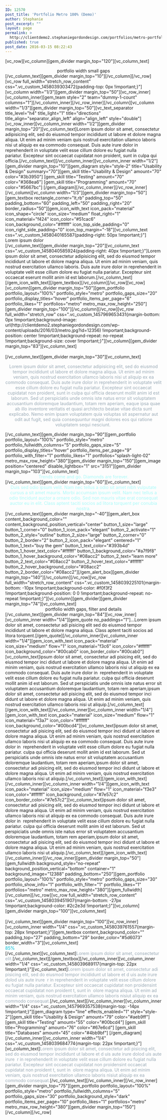 ```yaml
---
ID: 12570
post_title: 'Portfolio Metro 100% (Demo)'
author: Stephanie
post_excerpt: ""
layout: page
permalink: >
  http://clientdemo2.stephaniegordondesign.com/portfolios/metro-portfolio-grid-demo/portfolio-metro-100/
published: true
post_date: 2016-03-15 08:22:43
---
```

[vc_row][vc_column][gem_divider margin_top="120"][vc_column_text]
<div class="title-h2" style="text-align: center;"><span class="light">portfolio</span> width small gaps</div>
[/vc_column_text][gem_divider margin_top="10"][/vc_column][/vc_row][vc_row full_width="stretch_row_content" css=".vc_custom_1458039303472{padding-top: 0px !important;}"][vc_column width="1/3"][gem_divider margin_top="50"][vc_row_inner][vc_column_inner][gem_team style="2" team="dummy-1-count" columns="1"][/vc_column_inner][/vc_row_inner][/vc_column][vc_column width="1/3"][gem_divider margin_top="50"][vc_text_separator title_level="h4" title_light="1" title="directions" title_align="separator_align_left" align="align_left" style="double"][vc_row_inner][vc_column_inner width="1/2"][gem_divider margin_top="20"][vc_column_text]Lorem ipsum dolor sit amet, consectetur adipisicing elit, sed do eiusmod tempor incididunt ut labore et dolore magna aliqua. Ut enim ad minim veniam quis nostrud exercitation ullamco laboris nisi ut aliquip ex ea commodo consequat. Duis aute irure dolor in reprehenderit in voluptate velit esse cillum dolore eu fugiat nulla pariatur. Excepteur sint occaecat cupidatat non proident, sunt in culpa qui officia.[/vc_column_text][/vc_column_inner][vc_column_inner width="1/2"][gem_divider margin_top="10"][gem_diagram style="style-2" title="Usability & Design" summary="70"][gem_skill title="Usability & Design" amount="70" color="#3b3950"]
[gem_skill title="Testing" amount="70" color="#368ea6"]
[gem_skill title="Programming" amount="70" color="#5667bc"]
[/gem_diagram][/vc_column_inner][/vc_row_inner][/vc_column][vc_column width="1/3"][gem_divider margin_top="50"][gem_textbox rectangle_corner="lt,rb" padding_top="50" padding_bottom="60" padding_left="50" padding_right="20" border_radius="50"][gem_icon_with_text icon_pack="material" icon_shape="circle" icon_size="medium" float_right="1" icon_material="f424" icon_color="#51cac6" icon_background_color="#ffffff" icon_top_side_padding="0" icon_right_side_padding="0" icon_top_margin="-18"][vc_column_text css=".vc_custom_1458040165587{padding-right: 50px !important;}"]
<div class="title-h4"><span class="light">Lorem ipsum dolor </span></div>
[/vc_column_text][gem_divider margin_top="20"][vc_column_text css=".vc_custom_1458040585924{padding-right: 40px !important;}"]Lorem ipsum dolor sit amet, consectetur adipisicing elit, sed do eiusmod tempor incididunt ut labore et dolore magna aliqua. Ut enim ad minim veniam, quis nostrud exercitation ullamco laboris. Duis aute irure dolor in reprehenderit in voluptate velit esse cillum dolore eu fugiat nulla pariatur. Excepteur sint occaecat eserunt mollit anim id est laborum.[/vc_column_text][/gem_icon_with_text][/gem_textbox][/vc_column][/vc_row][vc_row][vc_column][gem_divider margin_top="50"][gem_portfolio portfolio_layout="100%" portfolio_style="metro" portfolio_gaps_size="20" portfolio_display_titles="hover" portfolio_items_per_page="6" portfolio_likes="1" portfolios="metro" metro_max_row_height="250"][gem_divider margin_top="100"][/vc_column][/vc_row][vc_row full_width="stretch_row" css=".vc_custom_1457969653431{margin-bottom: 0px !important;background-image: url(http://clientdemo2.stephaniegordondesign.com/wp-content/uploads/2016/03/metro.jpg?id=12356) !important;background-position: center !important;background-repeat: no-repeat !important;background-size: cover !important;}"][vc_column][gem_divider margin_top="83"][vc_column_text]
<div class="title-h2" style="text-align: center;"><span class="light" style="color: #ffffff;">PORTFOLIO WITH  SMALL GAPS</span></div>
[/vc_column_text][gem_divider margin_top="30"][vc_column_text]
<p style="text-align: center;"><span style="color: #99a9b5;">Lorem ipsum dolor sit amet, consectetur adipisicing elit, sed do eiusmod tempor incididunt ut labore et dolore magna aliqua. Ut enim ad minim veniam, quis nostrud exercitation ullamco laboris nisi ut aliquip ex ea commodo consequat. Duis aute irure dolor in reprehenderit in voluptate velit esse cillum dolore eu fugiat nulla pariatur. Excepteur sint occaecat cupidatat non proident, sunt in culpa qui officia deserunt mollit anim id est laborum. Sed ut perspiciatis unde omnis iste natus error sit voluptatem accusantium doloremque laudantium, totam rem aperiam, eaque ipsa quae ab illo inventore veritatis et quasi architecto beatae vitae dicta sunt explicabo. Nemo enim ipsam voluptatem quia voluptas sit aspernatur aut odit aut fugit, sed quia consequuntur magni dolores eos qui ratione voluptatem sequi nesciunt. </span></p>
[/vc_column_text][gem_divider margin_top="90"][gem_portfolio portfolio_layout="100%" portfolio_style="metro" portfolio_fullwidth_columns="5" portfolio_gaps_size="5" portfolio_display_titles="hover" portfolio_items_per_page="9" portfolio_with_filter="1" portfolio_likes="1" portfolios="splash-light-02" metro_max_row_height="380"][gem_divider margin_top="150"][gem_image position="centered" disable_lightbox="1" src="3151"][gem_divider margin_top="103"][vc_column_text]
<div class="title-h1" style="text-align: center;"><span class="light" style="color: #a7f9f8;">Trends come and go.</span>
<span class="light" style="color: #a7f9f8;">Diamonds are forever.</span></div>
[/vc_column_text][gem_divider margin_top="60"][vc_column_text]
<div class="styled-subtitle" style="text-align: center; max-width: 1000px; margin: 0 auto;"><span style="color: #a7f9f8;">Duis sed odio ipsum velit. Nam nec tellus a odio sit amet nibh vulputate cursus a sit amet mauris. Morbi accumsan ipsum velit. Nam nec tellus a odio tincidunt auctor a ornare odio. Sed non mauris vitae erat consequat auctor eu in elit. Class aptent taciti socios </span><span style="color: #a7f9f8;">ad litora torquent per conubia nostra.</span></div>
[/vc_column_text][gem_divider margin_top="-40"][gem_alert_box content_background_color="" content_background_position_vertical="center" button_1_size="large" button_1_corner="0" button_1_icon_pack="elegant" button_2_activate="1" button_2_style="outline" button_2_size="large" button_2_corner="0" button_2_border="2" button_2_icon_pack="elegant" centered="1" button_1_text="buy the gem" button_1_text_color="#393b4d" button_1_hover_text_color="#ffffff" button_1_background_color="#a7f9f8" button_1_hover_background_color="#08acc2" button_2_text="learn more" button_2_text_color="#08acc2" button_2_hover_text_color="#ffffff" button_2_hover_background_color="#08acc2" button_2_border_color="#08acc2"][/gem_alert_box][gem_divider margin_top="140"][/vc_column][/vc_row][vc_row full_width="stretch_row_content" css=".vc_custom_1458039225101{margin-bottom: -10px !important;background-color: #f0f3f2 !important;background-position: 0 0 !important;background-repeat: no-repeat !important;}"][vc_column][gem_divider][gem_divider margin_top="74"][vc_column_text]
<div class="title-h2" style="text-align: center;">portfolio width<span class="light"> gaps, filter and details</span></div>
[/vc_column_text][gem_divider margin_top="84"][vc_row_inner][vc_column_inner width="1/4"][gem_quote no_paddings="1"]...Lorem ipsum dolor sit amet, consectetur adi pisicing elit sed do eiusmod tempor incididunt ut labore et dolore magna aliqua. Class aptent taciti socios ad litora torquent.[/gem_quote][/vc_column_inner][vc_column_inner width="1/4"][gem_icon_with_text icon_pack="material" icon_size="medium" flow="1" icon_material="f3c6" icon_color="#ffffff" icon_background_color="#00cab0" icon_border_color="#00cab0"][vc_column_text]ipsum dolor sit amet, consectetur adi pisicing elit, sed do eiusmod tempor inci didunt ut labore et dolore magna aliqua. Ut enim ad minim veniam, quis nostrud exercitation ullamco laboris nisi ut aliquip ex ea commodo consequat. Duis aute irure dolor in  reprehenderit in voluptate velit esse cillum dolore eu fugiat nulla pariatur. culpa qui officia deserunt mollit anim id est laborum. Sed ut perspiciatis unde omnis iste natus error sit voluptatem accusantium doloremque laudantium, totam rem aperiam,ipsum dolor sit amet, consectetur adi pisicing elit, sed do eiusmod tempor inci didunt ut labore et dolore magna aliqua. Ut enim ad minim veniam, quis nostrud exercitation ullamco laboris nisi ut aliquip.[/vc_column_text][/gem_icon_with_text][/vc_column_inner][vc_column_inner width="1/4"][gem_icon_with_text icon_pack="material" icon_size="medium" flow="1" icon_material="f3a7" icon_color="#ffffff" icon_background_color="#00bcd4"][vc_column_text]ipsum dolor sit amet, consectetur adi pisicing elit, sed do eiusmod tempor inci didunt ut labore et dolore magna aliqua. Ut enim ad minim veniam, quis nostrud exercitation ullamco laboris nisi ut aliquip ex ea commodo consequat. Duis aute irure dolor in  reprehenderit in voluptate velit esse cillum dolore eu fugiat nulla pariatur. culpa qui officia deserunt mollit anim id est laborum. Sed ut perspiciatis unde omnis iste natus error sit voluptatem accusantium doloremque laudantium, totam rem aperiam,ipsum dolor sit amet, consectetur adi pisicing elit, sed do eiusmod tempor inci didunt ut labore et dolore magna aliqua. Ut enim ad minim veniam, quis nostrud exercitation ullamco laboris nisi ut aliquip.[/vc_column_text][/gem_icon_with_text][/vc_column_inner][vc_column_inner width="1/4"][gem_icon_with_text icon_pack="material" icon_size="medium" flow="1" icon_material="f3e3" icon_color="#ffffff" icon_background_color="#7e57c2" icon_border_color="#7e57c2"][vc_column_text]ipsum dolor sit amet, consectetur adi pisicing elit, sed do eiusmod tempor inci didunt ut labore et dolore magna aliqua. Ut enim ad minim veniam, quis nostrud exercitation ullamco laboris nisi ut aliquip ex ea commodo consequat. Duis aute irure dolor in  reprehenderit in voluptate velit esse cillum dolore eu fugiat nulla pariatur. culpa qui officia deserunt mollit anim id est laborum. Sed ut perspiciatis unde omnis iste natus error sit voluptatem accusantium doloremque laudantium, totam rem aperiam,ipsum dolor sit amet, consectetur adi pisicing elit, sed do eiusmod tempor inci didunt ut labore et dolore magna aliqua. Ut enim ad minim veniam, quis nostrud exercitation ullamco laboris nisi ut aliquip.[/vc_column_text][/gem_icon_with_text][/vc_column_inner][/vc_row_inner][gem_divider margin_top="50"][gem_fullwidth background_style="no-repeat" background_position_vertical="bottom" container="1" background_image="12388" padding_bottom="250"][gem_portfolio portfolio_layout="100%" portfolio_style="metro" portfolio_gaps_size="30" portfolio_show_info="1" portfolio_with_filter="1" portfolio_likes="1" portfolios="metro" metro_max_row_height="380"][/gem_fullwidth][/vc_column][/vc_row][vc_row full_width="stretch_row_content" css=".vc_custom_1458039451907{margin-bottom: -27px !important;background-color: #2c2e3d !important;}"][vc_column][gem_divider margin_top="100"][vc_column_text]
<div class="title-h2" style="text-align: center;"><span style="color: #ffffff;">PORTFOLIO</span><span class="light" style="color: #ffffff;"> WITH GAPS AND DETAILS</span></div>
[/vc_column_text][gem_divider margin_top="100"][vc_row_inner][vc_column_inner width="1/4" css=".vc_custom_1458039761557{margin-top: 28px !important;}"][gem_textbox content_background_color="" padding_top="27" padding_bottom="29" border_color="#5d6073" border_width="3"][vc_column_text]
<div class="title-xlarge"><span style="color: #00bcd4;">85%</span></div>
[/vc_column_text][vc_column_text]<span style="color: #99a9b5;">Lorem ipsum dolor sit amet, consectetur elit.</span>[/vc_column_text][/gem_textbox][/vc_column_inner][vc_column_inner width="1/4" css=".vc_custom_1458039689117{margin-top: 22px !important;}"][vc_column_text]<span style="color: #99a9b5;">Lorem ipsum dolor sit amet, consectetur adi pisicing elit, sed do eiusmod tempor incididunt ut labore et d uis aute irure dolod uis aute irure  r in reprehenderit in voluptate velit esse cillum dolore eu fugiat nulla pariatur. Excepteur sint occaecat cupidatat non proidensint occaecat cupidatat non proident t, sunt in  olore magna aliqua. Ut enim ad minim veniam, quis nostrud exercitation ullamco laboris nisiut aliquip ex ea commodo consequat.</span>[/vc_column_text][/vc_column_inner][vc_column_inner width="1/4" css=".vc_custom_1457969357538{margin-top: -14px !important;}"][gem_diagram type="line" effects_enabled="1" style="style-2"][gem_skill title="Usability & Design" amount="79" color="#aeb9ff"]
[gem_skill title="Testing" amount="55" color="#00bcd4"]
[gem_skill title="Programming" amount="76" color="#67e6cd"]
[gem_skill title="Databases" amount="45" color="#4bb9bf"]
[/gem_diagram][/vc_column_inner][vc_column_inner width="1/4" css=".vc_custom_1458039684774{margin-top: 22px !important;}"][vc_column_text]<span style="color: #99a9b5;">Lorem ipsum dolor sit amet, consectetur adi pisicing elit, sed do eiusmod tempor incididunt ut labore et d uis aute irure dolod uis aute irure  r in reprehenderit in voluptate velit esse cillum dolore eu fugiat nulla pariatur. Excepteur sint occaecat cupidatat non proidensint occaecat cupidatat non proident t, sunt in  olore magna aliqua. Ut enim ad minim veniam, quis nostrud exercitation ullamco laboris nisiut aliquip ex ea commodo consequat.</span>[/vc_column_text][/vc_column_inner][/vc_row_inner][gem_divider margin_top="75"][gem_portfolio portfolio_layout="100%" portfolio_style="metro" portfolio_fullwidth_columns="5" portfolio_gaps_size="30" portfolio_background_style="dark" portfolio_items_per_page="10" portfolio_likes="1" portfolios="metro" metro_max_row_height="380"][gem_divider margin_top="150"][/vc_column][/vc_row]